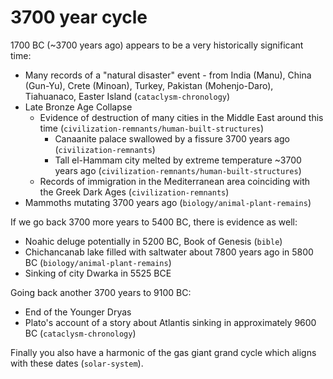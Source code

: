 # 3700 year cycle

1700 BC (~3700 years ago) appears to be a very historically significant time:
- Many records of a "natural disaster" event - from India (Manu), China (Gun-Yu), Crete (Minoan), Turkey, Pakistan (Mohenjo-Daro), Tiahuanaco, Easter Island (`cataclysm-chronology`)
- Late Bronze Age Collapse
	- Evidence of destruction of many cities in the Middle East around this time (`civilization-remnants/human-built-structures`)
		- Canaanite palace swallowed by a fissure 3700 years ago (`civilization-remnants`)
		- Tall el-Hammam city melted by extreme temperature ~3700 years ago (`civilization-remnants/human-built-structures`)
	- Records of immigration in the Mediterranean area coinciding with the Greek Dark Ages (`civilization-remnants`)
- Mammoths mutating 3700 years ago (`biology/animal-plant-remains`)

If we go back 3700 more years to 5400 BC, there is evidence as well:
- Noahic deluge potentially in 5200 BC, Book of Genesis (`bible`)
- Chichancanab lake filled with saltwater about 7800 years ago in 5800 BC (`biology/animal-plant-remains`)
- Sinking of city Dwarka in 5525 BCE

Going back another 3700 years to 9100 BC:
- End of the Younger Dryas
- Plato's account of a story about Atlantis sinking in approximately 9600 BC (`cataclysm-chronology`)

Finally you also have a harmonic of the gas giant grand cycle which aligns with these dates (`solar-system`).